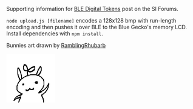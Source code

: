 Supporting information for [BLE Digital Tokens][post] post on the SI Forums.

`node upload.js [filename]` encodes a 128x128 bmp with run-length encoding and then pushes it over BLE to the Blue Gecko's memory LCD. Install dependencies with `npm install`.

Bunnies art drawn by [RamblingRhubarb](ruwl.net)

![Bunny](./bunny.bmp?raw=true)

[post]: http://community.silabs.com/t5/Projects/Blue-Gecko-Digital-Tokens/td-p/172152